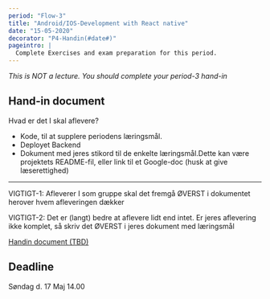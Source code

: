 ```yaml
---
period: "Flow-3"
title: "Android/IOS-Development with React native"
date: "15-05-2020"
decorator: "P4-Handin(#date#)"
pageintro: |
  Complete Exercises and exam preparation for this period.
---
```


_This is NOT a lecture. You should complete your period-3 hand-in_

## Hand-in document

Hvad er det I skal aflevere?

- Kode, til at supplere periodens læringsmål.
- Deployet Backend
- Dokument med jeres stikord til de enkelte læringsmål.Dette kan være projektets README-fil, eller link til et Google-doc (husk at give læserettighed)

---

VIGTIGT-1: Afleverer I som gruppe skal det fremgå ØVERST i dokumentet herover hvem afleveringen dækker

VIGTIGT-2: Det er (langt) bedre at aflevere lidt end intet. Er jeres aflevering ikke komplet, så skriv det ØVERST i jeres dokument med læringsmål

[Handin document (TBD)]()

## Deadline

Søndag d. 17 Maj 14.00
